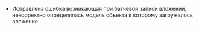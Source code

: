 - Исправлена ошибка возникающая при батчевой записи вложений, некорректно определялась модель объекта к которому загружалось вложение
